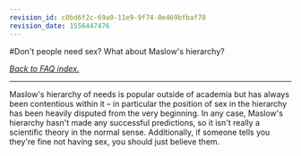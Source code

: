 ```yaml
---
revision_id: c0bd6f2c-69a0-11e9-9f74-0e469bfbaf78
revision_date: 1556447476
---
```


#Don't people need sex? What about Maslow's hierarchy? 

[*Back to FAQ index.*](https://www.reddit.com/r/asexuality/wiki/faq)

---

Maslow's hierarchy of needs is popular outside of academia but has always been contentious within it – in particular the position of sex in the hierarchy has been heavily disputed from the very beginning. In any case, Maslow's hierarchy hasn't made any successful predictions, so it isn't really a scientific theory in the normal sense. Additionally, if someone tells you they're fine not having sex, you should just believe them.